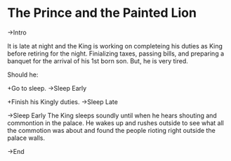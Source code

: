 # The Prince and the Painted Lion
->Intro

It is late at night and the King is working on completeing his duties as King before retiring for the night. Finializing taxes, passing bills, and preparing a banquet for the arrival of his 1st born son. But, he is very tired.

Should he:

+Go to sleep. ->Sleep Early

+Finish his Kingly duties. ->Sleep Late

->Sleep Early
The King sleeps soundly until when he hears shouting and commontion in the palace. He wakes up and rushes outside to see what all the commotion was about and found the people rioting right outside the palace walls.

->End
